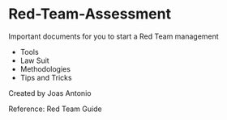 # Red-Team-Assessment

Important documents for you to start a Red Team management

- Tools
- Law Suit
- Methodologies
- Tips and Tricks

Created by Joas Antonio

Reference: Red Team Guide
